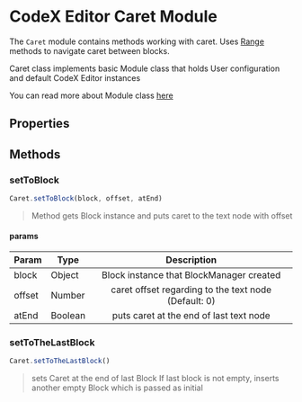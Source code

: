 # CodeX Editor Caret Module

The `Caret` module contains methods working with caret. Uses [Range](https://developer.mozilla.org/en-US/docs/Web/API/Range) methods to navigate caret
between blocks. 

Caret class implements basic Module class that holds User configuration
and default CodeX Editor instances

You can read more about Module class [here]()

## Properties

## Methods

### setToBlock

```javascript
Caret.setToBlock(block, offset, atEnd)
```

> Method gets Block instance and puts caret to the text node with offset

#### params

| Param        | Type | Description|
| -------------|------ |:-------------:|
| block        | Object | Block instance that BlockManager created|
| offset       | Number | caret offset regarding to the text node (Default: 0)|
| atEnd        | Boolean | puts caret at the end of last text node|


### setToTheLastBlock

```javascript
Caret.setToTheLastBlock()
```

> sets Caret at the end of last Block
If last block is not empty, inserts another empty Block which is passed as initial